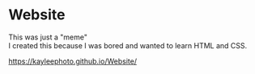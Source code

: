 # Website

This was just a "meme"  
I created this because I was bored and wanted to learn HTML and CSS.  

https://kayleephoto.github.io/Website/
